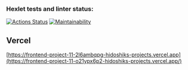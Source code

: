 ### Hexlet tests and linter status:

[![Actions Status](https://github.com/hidoshik/frontend-project-11/actions/workflows/hexlet-check.yml/badge.svg)](https://github.com/hidoshik/frontend-project-11/actions)
[![Maintainability](https://api.codeclimate.com/v1/badges/8cb169e6c5cbaf2c9864/maintainability)](https://codeclimate.com/github/hidoshik/frontend-project-11/maintainability)

## Vercel
[https://frontend-project-11-2l6ambqpg-hidoshiks-projects.vercel.app](https://frontend-project-11-o21ypx6p2-hidoshiks-projects.vercel.app/)
